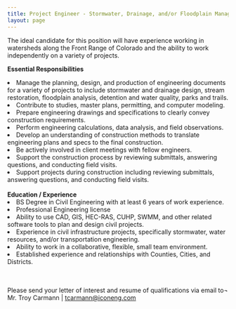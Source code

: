 ```yaml
---
title: Project Engineer - Stormwater, Drainage, and/or Floodplain Management
layout: page
---
```


The ideal candidate for this position will have experience working in watersheds along the Front Range of Colorado and the ability to work independently on a variety of projects.  

<b>Essential Responsibilities</b>
<li>Manage the planning, design, and production of engineering documents for a variety of projects to include stormwater and drainage design, stream restoration, floodplain analysis, detention and water quality, parks and trails.</li>
<li>Contribute to studies, master plans, permitting, and computer modeling.</li>
<li>Prepare engineering drawings and specifications to clearly convey construction requirements.</li>
<li>Perform engineering calculations, data analysis, and field observations.</li>
<li>Develop an understanding of construction methods to translate engineering plans and specs to the final construction.</li>
<li>Be actively involved in client meetings with fellow engineers.</li>
<li>Support the construction process by reviewing submittals, answering questions, and conducting field visits.</li>
<li>Support projects during construction including reviewing submittals, answering questions, and conducting field visits.</li>

<br>
<b>Education / Experience</b>

<li>BS Degree in Civil Engineering with at least 6 years of work experience.</li>
<li>Professional Engineering license</li>
<li>Ability to use CAD, GIS, HEC-RAS, CUHP, SWMM, and other related software tools to plan and design civil projects.</li>
<li>Experience in civil infrastructure projects, specifically stormwater, water resources, and/or transportation engineering.</li>
<li>Ability to work in a collaborative, flexible, small team environment.</li>
<li>Established experience and relationships with Counties, Cities, and Districts.</li>

<br>
<br>

Please send your letter of interest and resume of qualifications via email to¬
Mr. Troy Carmann | <tcarmann@iconeng.com>
